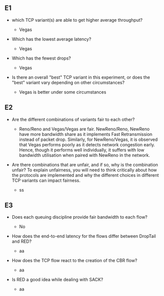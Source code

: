 ## E1

* which TCP variant(s) are able to get higher average throughput?
  * Vegas

* Which has the lowest average latency?
  * Vegas

* Which has the fewest drops?
  * Vegas

* Is there an overall "best" TCP variant in this experiment, or does the "best" variant vary depending on other circumstances?
  * Vegas is better under some circumstances


## E2

* Are the different combinations of variants fair to each other?
  * Reno/Reno and Vegas/Vegas are fair. NewReno/Reno, NewReno have more bandwidth share as it implements Fast Retransmission instead of packet drop. Similarly, for NewReno/Vegas, it is observed that Vegas performs poorly as it detects network congestion early. Hence, though it performs well individually, it suffers with low bandwidth utilisation when paired with NewReno in the network.

* Are there combinations that are unfair, and if so, why is the combination unfair? To explain unfairness, you will need to think critically about how the protocols are implemented and why the different choices in different TCP variants can impact fairness.
  * ss


## E3

* Does each queuing discipline provide fair bandwidth to each flow?
  * No

* How does the end-to-end latency for the flows differ between DropTail and RED?
  * aa

* How does the TCP flow react to the creation of the CBR flow?
  * aa

* Is RED a good idea while dealing with SACK?
  * aa
